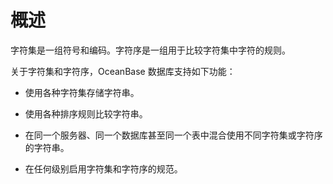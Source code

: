 概述 
=======================

字符集是一组符号和编码。字符序是一组用于比较字符集中字符的规则。

关于字符集和字符序，OceanBase 数据库支持如下功能：

* 使用各种字符集存储字符串。

  

* 使用各种排序规则比较字符串。

  

* 在同一个服务器、同一个数据库甚至同一个表中混合使用不同字符集或字符序的字符串。

  

* 在任何级别启用字符集和字符序的规范。

  



